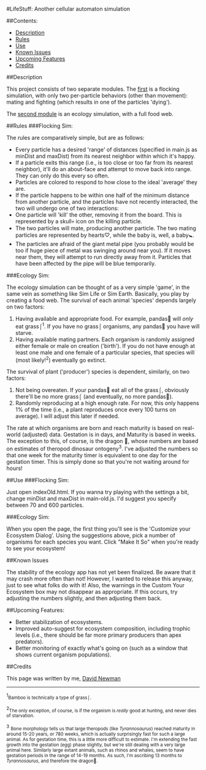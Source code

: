 #LifeStuff: Another cellular automaton simulation

##Contents:

 - [Description](#description)
 - [Rules](#rules)
 - [Use](#use)
 - [Known Issues](#known-issues)
 - [Upcoming Features](#upcoming-features)
 - [Credits](#credits)

##Description

This project consists of two separate modules. The [first](oldIndex.html) is a flocking simulation, with only two per-particle behaviors (other than movement): mating and fighting (which results in one of the particles 'dying').

The [second module](index.html) is an ecology simulation, with a full food web.

##Rules
###Flocking Sim:

The rules are comparatively simple, but are as follows:

 - Every particle has a desired 'range' of distances (specified in main.js as minDist and maxDist) from its nearest neighbor within which it's happy.
 - If a particle exits this range (i.e., is too close or too far from its nearest neighbor), it'll do an about-face and attempt to move back into range. They can only do this every so often.
 - Particles are colored to respond to how close to the ideal 'average' they are.
 - If the particle happens to be within one half of the minimum distance from another particle, and the particles have not recently interacted, the two will undergo one of two interactions:
  - One particle will 'kill' the other, removing it from the board. This is represented by a skull&#128128; icon on the killing particle.
  - The two particles will mate, producing another particle. The two mating particles are represented by hearts&#9825;, while the baby is, well, a baby&#128700;.
 - The particles are afraid of the giant metal pipe (you probably would be too if huge piece of metal was swinging around near you). If it moves near them, they will attempt to run directly away from it. Particles that have been affected by the pipe will be blue temporarily. 

###Ecology Sim:

The ecology simulation can be thought of as a very simple 'game', in the same vein as something like Sim Life or Sim Earth. Basically, you play by creating a food web. The survival of each animal 'species' depends largely on two factors:

 1. Having available and appropriate food. For example, pandas&#128060; will *only* eat grass&#8992;<sup>1</sup>. If you have no grass&#8992; organisms, any pandas&#128060; you have will starve. 
 2. Having available mating partners. Each organism is randomly assigned either female or male on creation ('birth'). If you do not have enough at least one male and one female of a particular species, that species will (most likely!<sup>2</sup>) eventually go extinct.

The survival of plant ('producer') species is dependent, similarly, on two factors:

 1. Not being overeaten. If your pandas&#128060; eat all of the grass&#8992;, obviously there'll be no more grass&#8992; (and eventually, no more pandas&#128060;).
 2. Randomly reproducing at a high enough rate. For now, this only happens 1% of the time (i.e., a plant reproduces once every 100 turns on average). I will adjust this later if needed.

The rate at which organisms are born and reach maturity is based on real-world (adjusted) data. Gestation is in days, and Maturity is based in weeks. The exception to this, of course, is the dragon &#128009;, whose numbers are based on estimates of theropod dinosaur ontogeny<sup>3</sup>. I've adjusted the numbers so that one week for the maturity timer is equivalent to one day for the gestation timer. This is simply done so that you're not waiting around for hours!

##Use
###Flocking Sim:

Just open indexOld.html. If you wanna try playing with the settings a bit, change minDist and maxDist in main-old.js. I'd suggest you specify between 70 and 600 particles.

###Ecology Sim:

When you open the page, the first thing you'll see is the 'Customize your Ecosystem Dialog'. Using the suggestions above, pick a number of organisms for each species you want. Click "Make It So" when you're ready to see your ecosystem! 

##Known Issues

The stability of the ecology app has not yet been finalized. Be aware that it may crash more often than not! However, I wanted to release this anyway, just to see what folks do with it!
Also, the warnings in the Custom Your Ecosystem box may not disappear as appropriate. If this occurs, try adjusting the numbers slightly, and then adjusting them back.

##Upcoming Features:

 - Better stabilization of ecosystems.
 - Improved auto-suggest for ecosystem composition, including trophic levels (i.e., there should be far more primary producers than apex predators).
 - Better monitoring of exactly what's going on (such as a window that shows current organism populations).

##Credits

This page was written by me, [David Newman](https://github.com/Newms34)

----
<sup>1</sup><small>Bamboo is technically a type of grass&#8992;.</small>

<sup>2</sup><small>The only exception, of course, is if the organism is *really* good at hunting, and never dies of starvation.</small>

<sup>3</sup> <small>Bone morphology tells us that large theropods (like *Tyrannosaurus*) reached maturity in around 15-20 years, or 780 weeks, which is actually surprisingly fast for such a large animal. As for gestation time, this is a little more difficult to estimate. I'm extending the fast growth into the gestation (egg) phase slightly, but we're still dealing with a very large animal here. Similarly large extant animals, such as rhinos and whales, seem to have gestation periods in the range of 14-19 months. As such, I'm ascribing 13 months to *Tyrannosaurus*, and therefore the dragon&#128009;. </small>